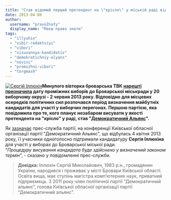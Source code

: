 ```yaml
---
title: "Став відомий перший претендент на \"крісло\" у міській раді від Торгмашу"
date: 2013-04-08
author: 
  username: "pravoZnaty"
  display_name: "Маєш право знати"
tags: 
  - "illyuhin"
  - "vibir-redaktsiyi"
  - "vibori"
  - "visuvannya-kandidativ"
  - "demokratichniy-alyans"
  - "novini"
  - "promizhni-vibori"
  - "torgmash"
---
```


[![Сергій Іллюхін](https://mpz.brovary.org/wp-content/uploads/2013/04/Sergii_Illiukhin.jpg "Сергій Іллюхін")](https://mpz.brovary.org/wp-content/uploads/2013/04/Sergii_Illiukhin.jpg)**Минулого вівторка броварська ТВК [нарешті призначила](https://mpz.brovary.org/zaminu-rizanenku-zhiteli-torgmashu-obiratimut-na-pochatku-lita/) дату проміжних виборів до Броварської міськради у 20 виборчому окрузі - 2 червня 2013 року. Відповідно для місцевих осередків політичних сил розпочався період визначення майбутніх кандидатів для участі у виборчих перегонах. Першою партією, яка повідомила про те, кого планує незабаром висувати у якості претендента на "крісло" у раді, став "[Демократичний Альянс](http://dem-alliance.org)".**

Як [зазначає](http://dem-alliance.org/news/aktivist-demaljansu-vizme-uchast-u-promizhnih-viborah-do-brovarskoi-miskoi-radi.html) прес-служба партії, на конференції Київської обласної організації партії "Демократичний Альянс", що відбулась 4 квітня 2013 року, її учасники одноголосно підтримали кандидатуру **Сергія Іллюхіна** для участі у виборах до Броварської міської ради. "_Процедуру висування кандидата буде здійснено у визначений законом термін_", - сказано у повідомленні прес-служби.

> **Довідка:** Іллюхін Сергій Миколайович, 1983 р.н., громадянин України, народився і проживає у місті Бровари Київської області. Освіта вища, має ступінь магістра комп’ютерних наук, приватний підприємець. З 2011 року член політичної партії “Демократичний альянс”, голова Київської обласної організації партії “Демократичний альянс”.
